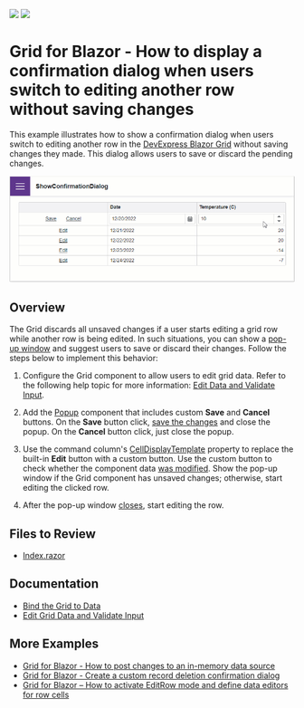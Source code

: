 <!-- default badges list -->
[![](https://img.shields.io/badge/Open_in_DevExpress_Support_Center-FF7200?style=flat-square&logo=DevExpress&logoColor=white)](https://supportcenter.devexpress.com/ticket/details/T1132900)
[![](https://img.shields.io/badge/📖_How_to_use_DevExpress_Examples-e9f6fc?style=flat-square)](https://docs.devexpress.com/GeneralInformation/403183)
<!-- default badges end -->
# Grid for Blazor - How to display a confirmation dialog when users switch to editing another row without saving changes

This example illustrates how to show a confirmation dialog when users switch to editing another row in the [DevExpress Blazor Grid](https://docs.devexpress.com/Blazor/403143/grid) without saving changes they made. This dialog allows users to save or discard the pending changes.

![Confirmation Dialog](confirmation-dialog.gif)

## Overview

The Grid discards all unsaved changes if a user starts editing a grid row while another row is being edited. In such situations, you can show a [pop-up window](https://docs.devexpress.com/Blazor/DevExpress.Blazor.DxPopup) and suggest users to save or discard their changes. Follow the steps below to implement this behavior:

1. Configure the Grid component to allow users to edit grid data. Refer to the following help topic for more information: [Edit Data and Validate Input](https://docs.devexpress.com/Blazor/403454/grid/edit-data-and-validate-input).

2. Add the [Popup](https://docs.devexpress.com/Blazor/DevExpress.Blazor.DxPopup) component that includes custom **Save** and **Cancel** buttons. On the **Save** button click, [save the changes](https://docs.devexpress.com/Blazor/DevExpress.Blazor.DxGrid.SaveChangesAsync) and close the popup. On the **Cancel** button click, just close the popup.

3. Use the command column's [CellDisplayTemplate](https://docs.devexpress.com/Blazor/DevExpress.Blazor.DxGridCommandColumn.CellDisplayTemplate) property to replace the built-in **Edit** button with a custom button. Use the custom button to check whether the component data [was modified](https://learn.microsoft.com/en-us/dotnet/api/microsoft.aspnetcore.components.forms.editcontext.ismodified?view=aspnetcore-7.0). Show the pop-up window if the Grid component has unsaved changes; otherwise, start editing the clicked row.  
 
4. After the pop-up window [closes](https://docs.devexpress.com/Blazor/DevExpress.Blazor.DxPopupBase.Closed), start editing the row.

## Files to Review

- [Index.razor](./CS/ShowConfirmationDialog/Pages/Index.razor)

## Documentation

- [Bind the Grid to Data](https://docs.devexpress.com/Blazor/403737/grid/bind-to-data)
- [Edit Grid Data and Validate Input](https://docs.devexpress.com/Blazor/403454/grid/edit-data-and-validate-input)

## More Examples

- [Grid for Blazor - How to post changes to an in-memory data source](https://github.com/DevExpress-Examples/blazor-dxgrid-post-changes-to-data-source)
- [Grid for Blazor - Create a custom record deletion confirmation dialog](https://github.com/DevExpress-Examples/blazor-dxgrid-show-custom-confirmation-dialog)
- [Grid for Blazor – How to activate EditRow mode and define data editors for row cells](https://github.com/DevExpress-Examples/blazor-grid-row-editing)
